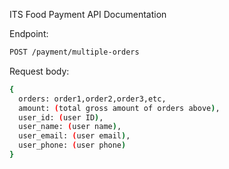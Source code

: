 ITS Food Payment API Documentation

Endpoint:
```sh
POST /payment/multiple-orders
```

Request body:
```sh
{
  orders: order1,order2,order3,etc,
  amount: (total gross amount of orders above),
  user_id: (user ID),
  user_name: (user name),
  user_email: (user email),
  user_phone: (user phone)
}
```
